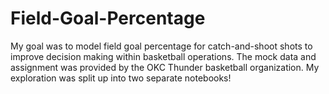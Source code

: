 # Field-Goal-Percentage
My goal was to model field goal percentage for catch-and-shoot shots to improve decision making within basketball operations. The mock data and assignment was provided by the OKC Thunder basketball organization.
My exploration was split up into two separate notebooks!
